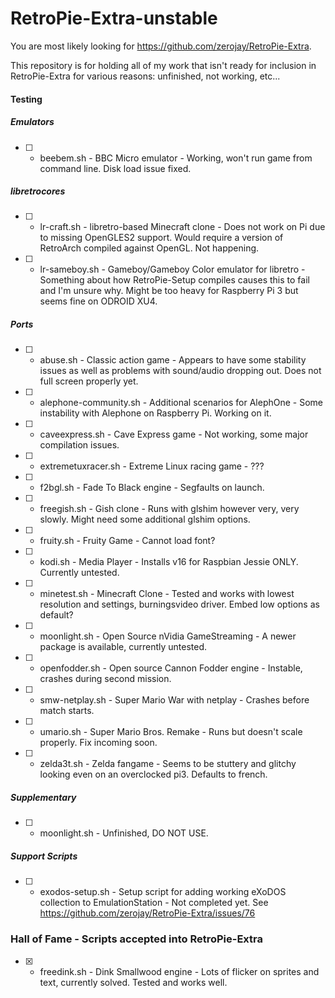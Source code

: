 # RetroPie-Extra-unstable

You are most likely looking for https://github.com/zerojay/RetroPie-Extra.

This repository is for holding all of my work that isn't ready for inclusion in RetroPie-Extra for various reasons: unfinished, not working, etc...

#### Testing
##### Emulators
- [ ] - beebem.sh - BBC Micro emulator - Working, won't run game from command line. Disk load issue fixed.  

##### libretrocores
- [ ] - lr-craft.sh - libretro-based Minecraft clone - Does not work on Pi due to missing OpenGLES2 support. Would require a version of RetroArch compiled against OpenGL. Not happening.  
- [ ] - lr-sameboy.sh - Gameboy/Gameboy Color emulator for libretro - Something about how RetroPie-Setup compiles causes this to fail and I'm unsure why. Might be too heavy for Raspberry Pi 3 but seems fine on ODROID XU4.

##### Ports
- [ ] - abuse.sh - Classic action game - Appears to have some stability issues as well as problems with sound/audio dropping out. Does not full screen properly yet.  
- [ ] - alephone-community.sh - Additional scenarios for AlephOne - Some instability with Alephone on Raspberry Pi. Working on it.  
- [ ] - caveexpress.sh - Cave Express game - Not working, some major compilation issues.
- [ ] - extremetuxracer.sh - Extreme Linux racing game - ???
- [ ] - f2bgl.sh - Fade To Black engine - Segfaults on launch.  
- [ ] - freegish.sh - Gish clone - Runs with glshim however very, very slowly. Might need some additional glshim options.  
- [ ] - fruity.sh - Fruity Game - Cannot load font?
- [ ] - kodi.sh - Media Player - Installs v16 for Raspbian Jessie ONLY. Currently untested.  
- [ ] - minetest.sh - Minecraft Clone - Tested and works with lowest resolution and settings, burningsvideo driver. Embed low options as default?  
- [ ] - moonlight.sh - Open Source nVidia GameStreaming - A newer package is available, currently untested.  
- [ ] - openfodder.sh - Open source Cannon Fodder engine - Instable, crashes during second mission.  
- [ ] - smw-netplay.sh - Super Mario War with netplay - Crashes before match starts.
- [ ] - umario.sh - Super Mario Bros. Remake - Runs but doesn't scale properly. Fix incoming soon.
- [ ] - zelda3t.sh - Zelda fangame - Seems to be stuttery and glitchy looking even on an overclocked pi3. Defaults to french.

##### Supplementary
- [ ] - moonlight.sh - Unfinished, DO NOT USE.

##### Support Scripts
- [ ] - exodos-setup.sh - Setup script for adding working eXoDOS collection to EmulationStation - Not completed yet. See https://github.com/zerojay/RetroPie-Extra/issues/76

### Hall of Fame - Scripts accepted into RetroPie-Extra
- [X] - freedink.sh - Dink Smallwood engine - Lots of flicker on sprites and text, currently solved. Tested and works well.  
